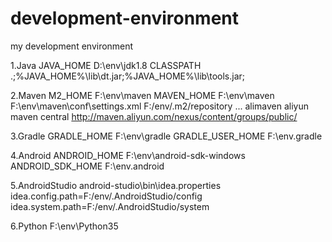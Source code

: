 # development-environment
my development environment

1.Java
JAVA_HOME   D:\env\jdk1.8
CLASSPATH   .;%JAVA_HOME%\lib\dt.jar;%JAVA_HOME%\lib\tools.jar;

2.Maven
M2_HOME     F:\env\maven
MAVEN_HOME  F:\env\maven
F:\env\maven\conf\settings.xml
  <localRepository>F:/env/.m2/repository</localRepository>
  ...
  <mirrors>
    <mirror>
      <id>alimaven</id>
      <name>aliyun maven</name>
      <mirrorOf>central</mirrorOf>
      <url>http://maven.aliyun.com/nexus/content/groups/public/</url>
    </mirror>
  </mirrors>

3.Gradle
GRADLE_HOME         F:\env\gradle
GRADLE_USER_HOME    F:\env\.gradle

4.Android
ANDROID_HOME        F:\env\android-sdk-windows
ANDROID_SDK_HOME    F:\env\.android

5.AndroidStudio
android-studio\bin\idea.properties
idea.config.path=F:/env/.AndroidStudio/config
idea.system.path=F:/env/.AndroidStudio/system

6.Python
F:\env\Python35

